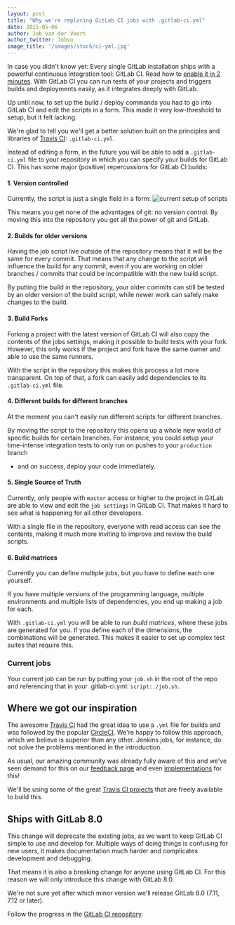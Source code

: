 ```yaml
---
layout: post
title: "Why we're replacing GitLab CI jobs with .gitlab-ci.yml"
date: 2015-05-06
author: Job van der Voort
author_twitter: Jobvo
image_title: '/images/stock/ci-yml.jpg'
---
```


In case you didn't know yet: Every single GitLab installation
ships with a powerful continuous integration tool: GitLab CI.
Read how to [enable it in 2 minutes](https://gitlab.com/gitlab-org/omnibus-gitlab/blob/master/doc/gitlab-ci/README.md#getting-started).
With GitLab CI you can run tests of your projects and triggers
builds and deployments easily,
as it integrates deeply with GitLab.

Up until now, to set up the build / deploy commands you had to
go into GitLab CI and edit the scripts in a form. This made
it very low-threshold to setup, but it felt lacking.

We're glad to tell you we'll get a better solution built on the principles and libraries of [Travis CI](https://www.travis-ci.org):
`.gitlab-ci.yml`.

<!--more-->

Instead of editing a form, in the future you will be able to
add a `.gitlab-ci.yml` file to your repository in which you
can specify your builds for GitLab CI.
This has some major (positive) repercussions for GitLab CI
builds:

#### 1. Version controlled

Currently, the script is just a single field in a form:
![current setup of scripts](/images/ci-yml/jobs_old.png)

This means you get none of the advantages of git: no version control.
By moving this into the repository you get all the power of git and GitLab.

#### 2. Builds for older versions

Having the job script live outside of the repository means that it will be the
same for every commit. That means that any change to the script will influence
the build for any commit, even if you are working on older branches / commits
that could be incompatible with the new build script.

By putting the build in the repository, your older commits can still be tested
by an older version of the build script, while newer work can safely make changes
to the build.

#### 3. Build Forks

Forking a project with the latest version of GitLab CI will also copy the contents
of the jobs settings, making it possible to build tests with your fork.
However, this only works if the project and fork have the same owner and able
to use the same runners.

With the script in the repository this makes this process a lot more transparent.
On top of that, a fork can easily add dependencies to its `.gitlab-ci.yml` file.

#### 4. Different builds for different branches

At the moment you can't easily run different scripts for different branches.

By moving the script to the repository this opens up a whole new world of
specific builds for certain branches. For instance, you could setup your
time-intense integration tests to only run on pushes to your `production` branch
- and on success, deploy your code immediately.

#### 5. Single Source of Truth

Currently, only people with `master` access or higher to the project in GitLab
are able to view and edit the `job settings` in GitLab CI. That makes it hard
to see what is happening for all other developers.

With a single file in the repository, everyone with read access can see the contents,
making it much more inviting to improve and review the build scripts.

#### 6. Build matrices

Currently you can define multiple jobs, but you have to define each one yourself.

If you have multiple versions of the programming language, multiple environments and
multiple lists of dependencies, you end up making a job for each.

With `.gitlab-ci.yml` you will be able to run _build matrices_, where these jobs are
generated for you. If you define each of the dimensions, the combinations
will be generated. This makes it easier to set up complex
test suites that require this.

### Current jobs

Your current job can be run by putting your
`job.sh` in the root of the repo and referencing that in your
.gitlab-ci.yml: `script:./job.sh`.

## Where we got our inspiration

The awesome [Travis CI](https://travis-ci.org/) had the great
idea to use a `.yml` file for builds and was followed
by the popular [CircleCI](https://circleci.com). We're happy
to follow this approach, which we believe is superior than
any other. Jenkins jobs, for instance, do not solve the problems mentioned
in the introduction.

As usual, our amazing community was already fully aware of this
and we've seen demand for this on our [feedback page](http://feedback.gitlab.com/forums/176466-general/suggestions/5591851-store-build-configuration-in-the-repo-like-travi)
and even [implementations](https://github.com/claudyus/ci-yml) for this!

We'll be using some of the great [Travis CI projects](https://github.com/travis-ci/travis-ci) that are freely available to build this.

## Ships with GitLab 8.0

This change will deprecate the existing jobs, as we want to keep
GitLab CI simple to use and develop for.
Multiple ways of doing things is
confusing for new users, it makes documentation much harder and complicates
development and debugging.

That means it is also a breaking change for anyone using
GitLab CI. For this reason we will only introduce this
change with GitLab 8.0.

We're not sure yet after which minor version we'll release GitLab 8.0 (7.11, 7.12 or later).

Follow the progress in the [GitLab CI repository](https://gitlab.com/gitlab-org/gitlab-ci).

